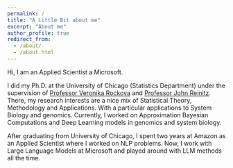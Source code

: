 ```yaml
---
permalink: /
title: "A Little Bit about me"
excerpt: "About me"
author_profile: true
redirect_from: 
  - /about/
  - /about.html
---
```

Hi, I am an Applied Scientist a Microsoft. 

I did my Ph.D. at the University of Chicago (Statistics Department) under the supervision of [Professor Veronika Rockova](http://faculty.chicagobooth.edu/veronika.rockova/) and [Professor John Reinitz](https://galton.uchicago.edu/faculty/reinitz.shtml). There, my research interests are a nice mix of Statistical Theory, Methodology and Applications. With a particular applications to System Biology and genomics. Currently, I worked on Approximation Bayesian Computations and Deep Learning models in genomics and system biology.  

After graduating from University of Chicago, I spent two years at Amazon as an Applied Scientist where I worked on NLP problems. Now, I work with Large Language Models at Microsoft and played around with LLM methods all the time. 
